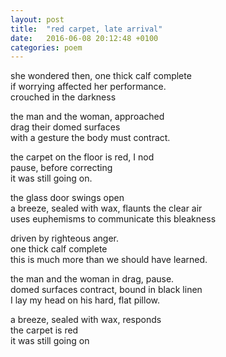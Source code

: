 ```yaml
---
layout: post
title:  "red carpet, late arrival"
date:   2016-06-08 20:12:48 +0100
categories: poem
---
```


she wondered then, one thick calf complete  
if worrying affected her performance.  
crouched in the darkness  

the man and the woman, approached  
drag their domed surfaces  
with a gesture the body must contract.  

the carpet on the floor is red, I nod  
pause, before correcting  
it was still going on.  

the glass door swings open  
a breeze, sealed with wax, flaunts the clear air  
uses euphemisms to communicate this bleakness  

driven by righteous anger.  
one thick calf complete  
this is much more than we should have learned.  

the man and the woman in drag, pause.  
domed surfaces contract, bound in black linen  
I lay my head on his hard, flat pillow.  

a breeze, sealed with wax, responds  
the carpet is red  
it was still going on
